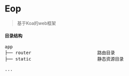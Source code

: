 # Eop
> 基于Koa的web框架

#### 目录结构

<pre>
app
├── router                         路由目录
├── static                         静态资源目录
                        
...
</pre>